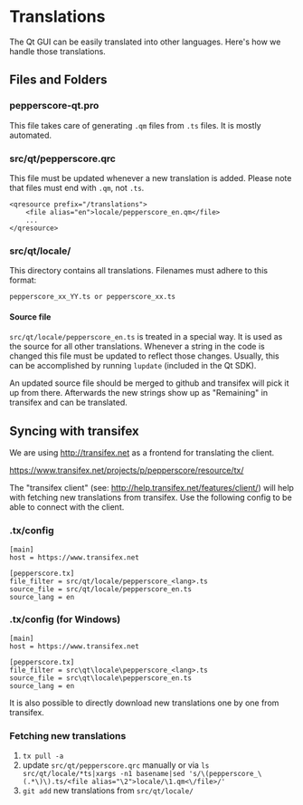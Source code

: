 Translations
============

The Qt GUI can be easily translated into other languages. Here's how we
handle those translations.

Files and Folders
-----------------

### pepperscore-qt.pro

This file takes care of generating `.qm` files from `.ts` files. It is mostly
automated.

### src/qt/pepperscore.qrc

This file must be updated whenever a new translation is added. Please note that
files must end with `.qm`, not `.ts`.

    <qresource prefix="/translations">
        <file alias="en">locale/pepperscore_en.qm</file>
        ...
    </qresource>

### src/qt/locale/

This directory contains all translations. Filenames must adhere to this format:

    pepperscore_xx_YY.ts or pepperscore_xx.ts

#### Source file

`src/qt/locale/pepperscore_en.ts` is treated in a special way. It is used as the
source for all other translations. Whenever a string in the code is changed
this file must be updated to reflect those changes. Usually, this can be
accomplished by running `lupdate` (included in the Qt SDK).

An updated source file should be merged to github and transifex will pick it
up from there. Afterwards the new strings show up as "Remaining" in transifex
and can be translated.

Syncing with transifex
----------------------

We are using http://transifex.net as a frontend for translating the client.

https://www.transifex.net/projects/p/pepperscore/resource/tx/

The "transifex client" (see: http://help.transifex.net/features/client/)
will help with fetching new translations from transifex. Use the following
config to be able to connect with the client.

### .tx/config

    [main]
    host = https://www.transifex.net

    [pepperscore.tx]
    file_filter = src/qt/locale/pepperscore_<lang>.ts
    source_file = src/qt/locale/pepperscore_en.ts
    source_lang = en
    
### .tx/config (for Windows)

    [main]
    host = https://www.transifex.net

    [pepperscore.tx]
    file_filter = src\qt\locale\pepperscore_<lang>.ts
    source_file = src\qt\locale\pepperscore_en.ts
    source_lang = en

It is also possible to directly download new translations one by one from transifex.

### Fetching new translations

1. `tx pull -a`
2. update `src/qt/pepperscore.qrc` manually or via
   `ls src/qt/locale/*ts|xargs -n1 basename|sed 's/\(pepperscore_\(.*\)\).ts/<file alias="\2">locale/\1.qm<\/file>/'`
3. `git add` new translations from `src/qt/locale/`

